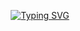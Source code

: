 <p align="center">
  <a href="https://git.io/typing-svg"><img src="https://readme-typing-svg.herokuapp.com?font=Fira+Code&pause=1000&color=F70000&random=false&width=435&lines=Hey+there+im+Minu+%3A3;Im+just+your+average+Linux+User+with+Skirt+and+Thigh+Highs" alt="Typing SVG" /></a>

</p>
